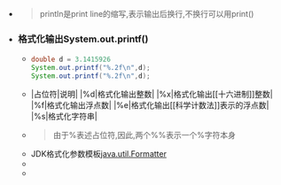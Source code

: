 - > println是print line的缩写,表示输出后换行,不换行可以用print()
- ### 格式化输出System.out.printf()
	- ```java
	  double d = 3.1415926
	  System.out.printf("%.2f\n",d);
	  System.out.printf("%.2f\n",d);
	  ```
	- |占位符|说明|
	  |%d|格式化输出整数|
	  |%x|格式化输出[[十六进制]]整数|
	  |%f|格式化输出浮点数|
	  |%e|格式化输出[[科学计数法]]表示的浮点数|
	  |%s|格式化字符串|
	- > 由于%表述占位符,因此,两个%%表示一个%字符本身
	- JDK格式化参数模板[java.util.Formatter](https://docs.oracle.com/en/java/javase/11/docs/api/java.base/java/util/Formatter.html#syntax)
	-
	-